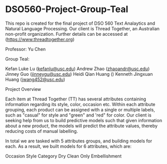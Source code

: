 # DSO560-Project-Group-Teal
This repo is created for the final project of DSO 560 Text Analaytics and Natural Language Processing. Our client is Thread Together, an Australian non-profit organization. Further details can be accessed at (https://www.threadtogether.org)

Professor: Yu Chen

Group Teal:

Kefan Luke Lu (kefanlu@usc.edu)
Andrew Zhao (zhaoandr@usc.edu)
Jinney Guo (jinneygu@usc.edu)
Heidi Qian Huang ()
Kenneth Jingxuan Huang (jwang452@usc.edu)


Project Overview

Each item at Thread Together (TT) has several attributes containing information regarding its style, color, occasion etc. Within each attribute grouping, each product can be assigned with a single or multiple labels, such as "casual" for style and "green" and 'red" for color. Our client is seeking help from us to build predictive models such that given information about a new product, the models will  predict the attribute values, thereby reducing costs of manual labelling.

In total we are tasked with 5 attributes groups, and building models for each. As a result, we built models for 6 attributes, which are:

Occasion
Style
Category
Dry Clean Only
Embellishment


